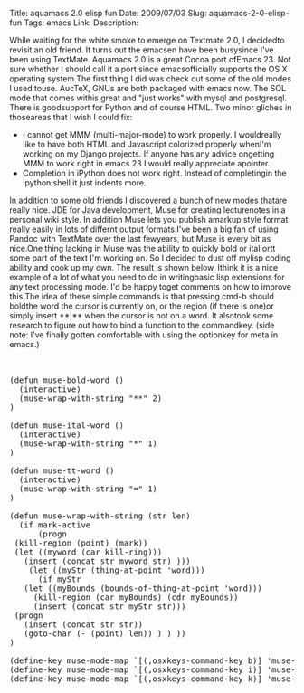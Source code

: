 Title: aquamacs 2.0 elisp fun
Date: 2009/07/03
Slug: aquamacs-2-0-elisp-fun
Tags: emacs
Link: 
Description: 


<div xmlns="http://www.w3.org/1999/xhtml">While waiting for the white smoke to emerge on Textmate 2.0, I decidedto revisit an old friend.  It turns out the emacsen have been busysince I've been using TextMate.  Aquamacs 2.0 is a great Cocoa port ofEmacs 23.  Not sure whether I should call it a port since emacsofficially supports the OS X operating system.The first thing I did was check out some of the old modes I used touse.  AucTeX, GNUs are both packaged with emacs now.   The SQL mode that comes withis great and "just works" with mysql and postgresql. There is goodsupport for Python and of course HTML. Two minor gliches in thoseareas that I wish I could fix:<ul><li>I cannot get MMM (multi-major-mode) to work properly.  I wouldreally like to have both HTML and Javascript colorized properly whenI'm working on my Django projects.  If anyone has any advice ongetting MMM to work right in emacs 23 I would really appreciate apointer.</li><li>Completion in iPython does not work right.  Instead of completingin the ipython shell it just indents more.</li></ul>In addition to some old friends I discovered a bunch of new modes thatare really nice.  JDE for Java development, Muse for creating lecturenotes in a personal wiki style.  In addition Muse lets you publish amarkup style format really easily in lots of differnt output formats.I've been a big fan of using Pandoc with TextMate over the last fewyears, but Muse is every bit as nice.One thing lacking in Muse was the ability to quickly bold or ital ortt some part of the text I'm working on.  So I decided to dust off mylisp coding ability and cook up my own.  The result is shown below.  Ithink it is a nice example of a lot of what you need to do in writingbasic lisp extensions for any text processing mode.  I'd be happy toget comments on how to improve this.The idea of these simple commands is that pressing cmd-b should boldthe word the cursor is currently on, or the region (if there is one)or simply insert **|** when the cursor is not on a word.   It alsotook some research to figure out how to bind a function to the commandkey. (side note: I've finally gotten comfortable with using the optionkey for meta in emacs.)<br /><br /><pre style="overflow:auto;" class="prettyprint lang-el"><br />(defun muse-bold-word ()<br />  (interactive)<br />  (muse-wrap-with-string "**" 2)<br />)<br /><br />(defun muse-ital-word ()<br />  (interactive)<br />  (muse-wrap-with-string "*" 1)<br />)<br /><br />(defun muse-tt-word () <br />  (interactive)<br />  (muse-wrap-with-string "=" 1)<br />)<br /><br />(defun muse-wrap-with-string (str len)<br />  (if mark-active<br />      (progn<br /> (kill-region (point) (mark))<br /> (let ((myword (car kill-ring)))<br />   (insert (concat str myword str) )))<br />    (let ((myStr (thing-at-point 'word)))<br />      (if myStr<br />   (let ((myBounds (bounds-of-thing-at-point 'word)))<br />     (kill-region (car myBounds) (cdr myBounds))<br />     (insert (concat str myStr str)))<br /> (progn<br />   (insert (concat str str))<br />   (goto-char (- (point) len)) ) ) ))<br />)<br /><br />(define-key muse-mode-map `[(,osxkeys-command-key b)] 'muse-bold-word)<br />(define-key muse-mode-map `[(,osxkeys-command-key i)] 'muse-ital-word)<br />(define-key muse-mode-map `[(,osxkeys-command-key k)] 'muse-tt-word)<br /><br /></pre>    </div><div class="blogger-post-footer"><img width='1' height='1' src='https://blogger.googleusercontent.com/tracker/2759017781463016019-7610258374161196053?l=blog.bonelakesoftware.com' alt='' /></div>
